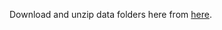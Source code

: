 Download and unzip data folders here from [here](https://www.kaggle.com/c/the-nature-conservancy-fisheries-monitoring/data).
